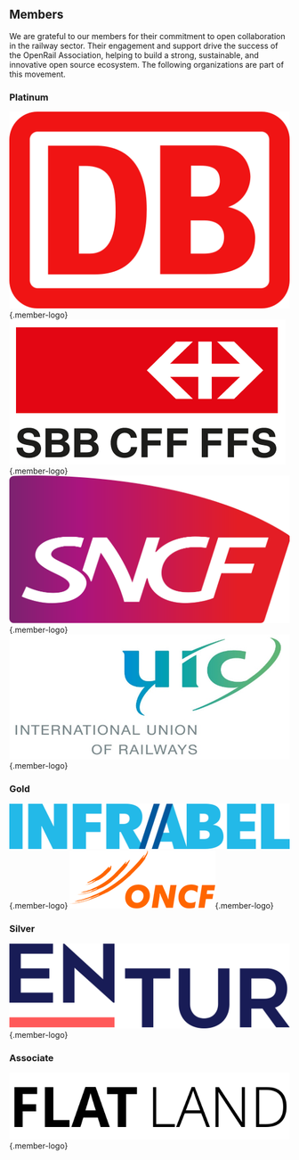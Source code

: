 ## Members

We are grateful to our members for their commitment to open collaboration in the railway sector. Their engagement and support drive the success of the OpenRail Association, helping to build a strong, sustainable, and innovative open source ecosystem. The following organizations are part of this movement.

### Platinum

![DB](images/members/db.png){.member-logo}
![SBB](images/members/sbb.png){.member-logo}
![SNCF](images/members/sncf.png){.member-logo}
![UIC](images/members/uic.jpg){.member-logo}

### Gold

![Infrabel](images/members/infrabel.png){.member-logo}
![ONCF](images/members/oncf.png){.member-logo}

### Silver

![Entur](images/members/entur.png){.member-logo}

### Associate

![Flatland](images/members/flatland.png){.member-logo}
